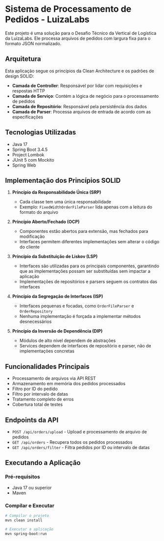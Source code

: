 # Sistema de Processamento de Pedidos - LuizaLabs

Este projeto é uma solução para o Desafio Técnico da Vertical de Logística da LuizaLabs. Ele processa arquivos de pedidos com largura fixa para o formato JSON normalizado.

## Arquitetura

Esta aplicação segue os princípios da Clean Architecture e os padrões de design SOLID:

- **Camada de Controller**: Responsável por lidar com requisições e respostas HTTP
- **Camada de Serviço**: Contém a lógica de negócio para o processamento de pedidos
- **Camada de Repositório**: Responsável pela persistência dos dados
- **Camada de Parser**: Processa arquivos de entrada de acordo com as especificações

## Tecnologias Utilizadas

- Java 17
- Spring Boot 3.4.5
- Project Lombok
- JUnit 5 com Mockito
- Spring Web

## Implementação dos Princípios SOLID

1. **Princípio da Responsabilidade Única (SRP)**  
   - Cada classe tem uma única responsabilidade  
   - Exemplo: `FixedWidthOrderFileParser` lida apenas com a leitura do formato do arquivo

2. **Princípio Aberto/Fechado (OCP)**  
   - Componentes estão abertos para extensão, mas fechados para modificação  
   - Interfaces permitem diferentes implementações sem alterar o código do cliente

3. **Princípio da Substituição de Liskov (LSP)**  
   - Interfaces são utilizadas para os principais componentes, garantindo que as implementações possam ser substituídas sem impactar a aplicação  
   - Implementações de repositórios e parsers seguem os contratos das interfaces

4. **Princípio da Segregação de Interfaces (ISP)**  
   - Interfaces pequenas e focadas, como `OrderFileParser` e `OrderRepository`  
   - Nenhuma implementação é forçada a implementar métodos desnecessários

5. **Princípio da Inversão de Dependência (DIP)**  
   - Módulos de alto nível dependem de abstrações  
   - Services dependem de interfaces de repositório e parser, não de implementações concretas

## Funcionalidades Principais

- Processamento de arquivos via API REST
- Armazenamento em memória dos pedidos processados
- Filtro por ID do pedido
- Filtro por intervalo de datas
- Tratamento completo de erros
- Cobertura total de testes

## Endpoints da API

- `POST /api/orders/upload` - Upload e processamento de arquivo de pedidos
- `GET /api/orders` - Recupera todos os pedidos processados
- `GET /api/orders/filter` - Filtra pedidos por ID ou intervalo de datas

## Executando a Aplicação

### Pré-requisitos

- Java 17 ou superior
- Maven

### Compilar e Executar

```bash
# Compilar o projeto
mvn clean install

# Executar a aplicação
mvn spring-boot:run

